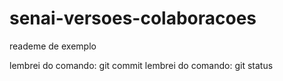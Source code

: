 # senai-versoes-colaboracoes

reademe de exemplo


lembrei do comando: git commit
lembrei do comando: git status

